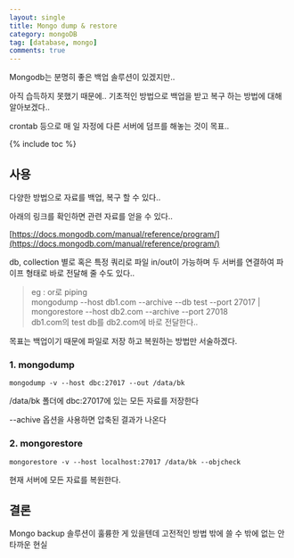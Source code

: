 ```yaml
---
layout: single
title: Mongo dump & restore
category: mongoDB
tag: [database, mongo]
comments: true
---
```


Mongodb는 분명히 좋은 백업 솔루션이 있겠지만..

아직 습득하지 못했기 때문에.. 기초적인 방법으로 백업을 받고 복구 하는 방법에 대해 알아보겠다..

crontab 등으로 매 일 자정에 다른 서버에 덤프를 해놓는 것이 목표..

{% include toc %}

## 사용

다양한 방법으로 자료를 백업, 복구 할 수 있다..

아래의 링크를 확인하면 관련 자료를 얻을 수 있다..

[https://docs.mongodb.com/manual/reference/program/](https://docs.mongodb.com/manual/reference/program/)

db, collection 별로 혹은 특정 쿼리로 파일 in/out이 가능하며 두 서버를 연결하여 파이프 형태로 바로 전달해 줄 수도 있다..
 
> eg : or로 piping  
mongodump --host db1.com --archive --db test --port 27017 | mongorestore --host db2.com --archive --port 27018    
db1.com의 test db를 db2.com에 바로 전달한다..

목표는 백업이기 때문에 파일로 저장 하고 복원하는 방법만 서술하겠다.

### 1. mongodump

```text
mongodump -v --host dbc:27017 --out /data/bk
```

/data/bk 폴더에 dbc:27017에 있는 모든 자료를 저장한다

--achive 옵션을 사용하면 압축된 결과가 나온다

### 2. mongorestore

```text
mongorestore -v --host localhost:27017 /data/bk --objcheck
```

현재 서버에 모든 자료를 복원한다.

## 결론

Mongo backup 솔루션이 훌륭한 게 있을텐데 고전적인 방법 밖에 쓸 수 밖에 없는 안타까운 현실

